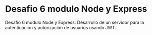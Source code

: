 # Desafio 6 modulo Node y Express
Desafio 6 modulo Node y Express: Desarrollo de un servidor para la autenticación y autorización de usuarios usando JWT.